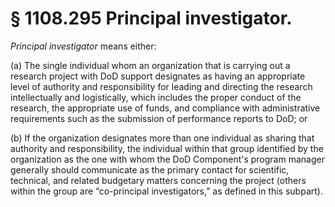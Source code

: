 # § 1108.295   Principal investigator.

*Principal investigator* means either:


(a) The single individual whom an organization that is carrying out a research project with DoD support designates as having an appropriate level of authority and responsibility for leading and directing the research intellectually and logistically, which includes the proper conduct of the research, the appropriate use of funds, and compliance with administrative requirements such as the submission of performance reports to DoD; or


(b) If the organization designates more than one individual as sharing that authority and responsibility, the individual within that group identified by the organization as the one with whom the DoD Component's program manager generally should communicate as the primary contact for scientific, technical, and related budgetary matters concerning the project (others within the group are “co-principal investigators,” as defined in this subpart).




